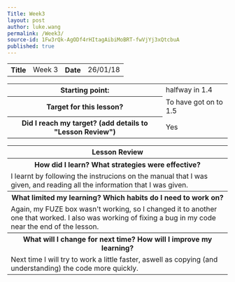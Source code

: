 ```yaml
---
Title: Week3
layout: post
author: luke.wang
permalink: /Week3/
source-id: 1Fw3rQk-AgODf4rHItagAibiMoBRT-fwVjYj3xQtcbuA
published: true
---
```

<table>
  <tr>
    <th>Title</th>
    <td>Week 3</td>
    <th>Date</th>
    <td>26/01/18</td>
  </tr>
</table>

<table>
  <tr>
    <th>Starting point:</th>
    <td>halfway in 1.4</td>
  </tr>
  <tr>
    <th>Target for this lesson?</th>
    <td>To have got on to 1.5</td>
  </tr>
  <tr>
    <th>Did I reach my target? 
(add details to "Lesson Review")</th>
    <td>Yes</td>
  </tr>
</table>

<table>
  <tr>
  <th>Lesson Review</th>
  </tr>
  <tr>
    <th>How did I learn? What strategies were effective? </th>
  </tr>
  <tr>
    <td>I learnt by following the instrucions on the manual that I was given, and reading all the information that I was given.</td>
  </tr>
  <tr>
    <th>What limited my learning? Which habits do I need to work on? </th>
  </tr>
  <tr>
    <td>Again, my FUZE box wasn't working, so I changed it to another one that worked. I also was working of fixing a bug in my code near the end of the lesson.
</td>
  </tr>
  <tr>
    <th>What will I change for next time? How will I improve my learning?</th>
  </tr>
  <tr>
    <td>Next time I will try to work a little faster, aswell as copying (and understanding) the code more quickly.</td>
  </tr>
</table>
